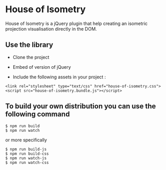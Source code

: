 # House of Isometry
House of Isometry is a jQuery plugin that help creating an isometric projection visualisation directly in the DOM.

## Use the library
- Clone the project

- Embed of version of jQuery

- Include the following assets in your project :
```
<link rel="stylesheet" type="text/css" href="house-of-isometry.css">
<script src="house-of-isometry.bundle.js"></script>
```

## To build your own distribution you can use the following command
```
$ npm run build
$ npm run watch
```
or more specifically
```
$ npm run build-js
$ npm run build-css
$ npm run watch-js
$ npm run watch-css
```